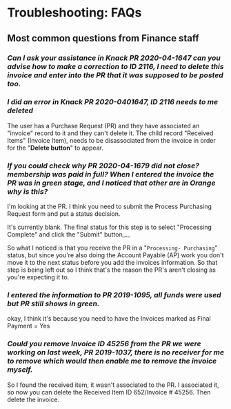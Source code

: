 # Troubleshooting: FAQs

## Most common questions from Finance staff

### _Can I ask your assistance in Knack PR 2020-04-1647 can you advise how to make a correction to ID 2116, I need to delete this invoice and enter into the PR that it was supposed to be posted too._

### _I did an error in Knack PR 2020-0401647, ID 2116 needs to me deleted_

The user has a Purchase Request (PR) and they have associated an "invoice" record to it and they can't delete it. The child record "Received Items" (Invoice Item), needs to be disassociated from the invoice in order for the "**Delete button**" to appear.

### _I**f you could check why PR 2020-04-1679 did not close? membership was paid in full? When I entered the invoice the PR was in green stage, and I noticed that other are in Orange why is this?**_

I'm looking at the PR. I think you need to submit the Process Purchasing Request form and put a status decision.

It's currently blank. The final status for this step is to select "Processing Complete" and click the "Submit" button_**.**_&#x20;

So what I noticed is that you receive the PR in a "`Processing- Purchasing`" status, but since you're also doing the Account Payable (AP) work you don't move it to the next status before you add the invoices information. So that step is being left out so I think that's the reason the PR's aren't closing as you're expecting it to.&#x20;

### _**I entered the information to PR 2019-1095, all funds were used but PR still shows in green.**_

okay, I think it's because you need to have the Invoices marked as Final Payment = Yes

### _**Could you remove Invoice ID 45256 from the PR we were working on last week, PR 2019-1037, there is no receiver for me to remove which would then enable me to remove the invoice myself.**_

So I found the received item, it wasn't associated to the PR. I associated it, so now you can delete the Received Item ID 652/Invoice # 45256. Then delete the invoice.
